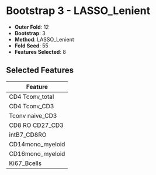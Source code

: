 # Bootstrap 3 - LASSO_Lenient

- **Outer Fold**: 12
- **Bootstrap**: 3
- **Method**: LASSO_Lenient
- **Fold Seed**: 55
- **Features Selected**: 8

## Selected Features

| Feature |
|---------|
| CD4 Tconv_total |
| CD4 Tconv_CD3 |
| Tconv naive_CD3 |
| CD8 RO CD27_CD3 |
| intB7_CD8RO |
| CD14mono_myeloid |
| CD16mono_myeloid |
| Ki67_Bcells |
